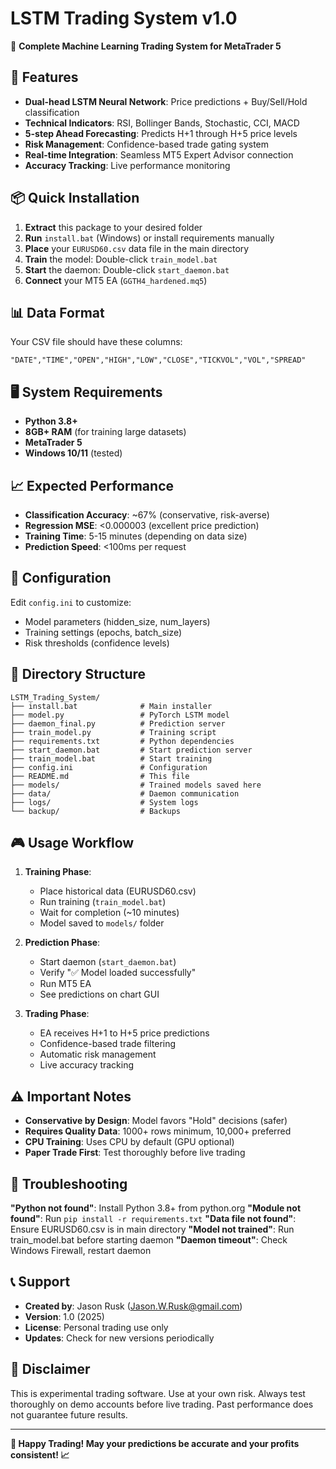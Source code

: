 # LSTM Trading System v1.0

🚀 **Complete Machine Learning Trading System for MetaTrader 5**

## 🎯 Features

- **Dual-head LSTM Neural Network**: Price predictions + Buy/Sell/Hold classification
- **Technical Indicators**: RSI, Bollinger Bands, Stochastic, CCI, MACD
- **5-step Ahead Forecasting**: Predicts H+1 through H+5 price levels
- **Risk Management**: Confidence-based trade gating system
- **Real-time Integration**: Seamless MT5 Expert Advisor connection
- **Accuracy Tracking**: Live performance monitoring

## 📦 Quick Installation

1. **Extract** this package to your desired folder
2. **Run** `install.bat` (Windows) or install requirements manually
3. **Place** your `EURUSD60.csv` data file in the main directory
4. **Train** the model: Double-click `train_model.bat`
5. **Start** the daemon: Double-click `start_daemon.bat`
6. **Connect** your MT5 EA (`GGTH4_hardened.mq5`)

## 📊 Data Format

Your CSV file should have these columns:
```
"DATE","TIME","OPEN","HIGH","LOW","CLOSE","TICKVOL","VOL","SPREAD"
```

## 🖥️ System Requirements

- **Python 3.8+**
- **8GB+ RAM** (for training large datasets)
- **MetaTrader 5**
- **Windows 10/11** (tested)

## 📈 Expected Performance

- **Classification Accuracy**: ~67% (conservative, risk-averse)
- **Regression MSE**: <0.000003 (excellent price prediction)
- **Training Time**: 5-15 minutes (depending on data size)
- **Prediction Speed**: <100ms per request

## 🔧 Configuration

Edit `config.ini` to customize:
- Model parameters (hidden_size, num_layers)
- Training settings (epochs, batch_size)
- Risk thresholds (confidence levels)

## 📁 Directory Structure

```
LSTM_Trading_System/
├── install.bat              # Main installer
├── model.py                 # PyTorch LSTM model
├── daemon_final.py          # Prediction server
├── train_model.py           # Training script
├── requirements.txt         # Python dependencies
├── start_daemon.bat         # Start prediction server
├── train_model.bat          # Start training
├── config.ini               # Configuration
├── README.md                # This file
├── models/                  # Trained models saved here
├── data/                    # Daemon communication
├── logs/                    # System logs
└── backup/                  # Backups
```

## 🎮 Usage Workflow

1. **Training Phase**:
   - Place historical data (EURUSD60.csv)
   - Run training (`train_model.bat`)
   - Wait for completion (~10 minutes)
   - Model saved to `models/` folder

2. **Prediction Phase**:
   - Start daemon (`start_daemon.bat`)
   - Verify "✅ Model loaded successfully"
   - Run MT5 EA
   - See predictions on chart GUI

3. **Trading Phase**:
   - EA receives H+1 to H+5 price predictions
   - Confidence-based trade filtering
   - Automatic risk management
   - Live accuracy tracking

## ⚠️ Important Notes

- **Conservative by Design**: Model favors "Hold" decisions (safer)
- **Requires Quality Data**: 1000+ rows minimum, 10,000+ preferred
- **CPU Training**: Uses CPU by default (GPU optional)
- **Paper Trade First**: Test thoroughly before live trading

## 🐛 Troubleshooting

**"Python not found"**: Install Python 3.8+ from python.org
**"Module not found"**: Run `pip install -r requirements.txt`
**"Data file not found"**: Ensure EURUSD60.csv is in main directory
**"Model not trained"**: Run train_model.bat before starting daemon
**"Daemon timeout"**: Check Windows Firewall, restart daemon

## 📞 Support

- **Created by**: Jason Rusk (Jason.W.Rusk@gmail.com)
- **Version**: 1.0 (2025)
- **License**: Personal trading use only
- **Updates**: Check for new versions periodically

## 🚨 Disclaimer

This is experimental trading software. Use at your own risk. 
Always test thoroughly on demo accounts before live trading.
Past performance does not guarantee future results.

---

**🎉 Happy Trading! May your predictions be accurate and your profits consistent! 📈**
